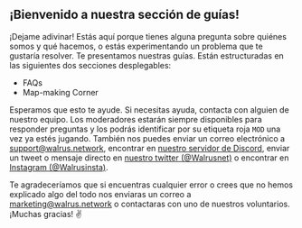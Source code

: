 ## **¡Bienvenido a nuestra sección de guías!**

¡Dejame adivinar! Estás aquí porque tienes alguna pregunta sobre quiénes somos y qué hacemos, o estás experimentando un problema que te gustaría resolver. Te presentamos nuestras guías. Están estructuradas en las siguientes dos secciones desplegables:

- FAQs
- Map-making Corner

Esperamos que esto te ayude. Si necesitas ayuda, contacta con alguien de nuestro equipo. Los moderadores estarán siempre disponibles para responder preguntas y los podrás identificar por su etiqueta roja `MOD` una vez ya estés jugando. También nos puedes enviar un correo electrónico a [support@walrus.network](mailto:support@walrus.network), encontrar en [nuestro servidor de Discord](https://walrus.network/discord), enviar un tweet o mensaje directo en [nuestro twitter (@Walrusnet)](https://twitter.com/walrusnet/) o encontrar en [Instagram (@Walrusinsta)](https://instagram.com/walrusinsta).

Te agradeceríamos que si encuentras cualquier error o crees que no hemos explicado algo del todo nos enviaras un correo a [marketing@walrus.network](mailto:marketing@walrus.network) o contactaras con uno de nuestros voluntarios. ¡Muchas gracias! ✌

